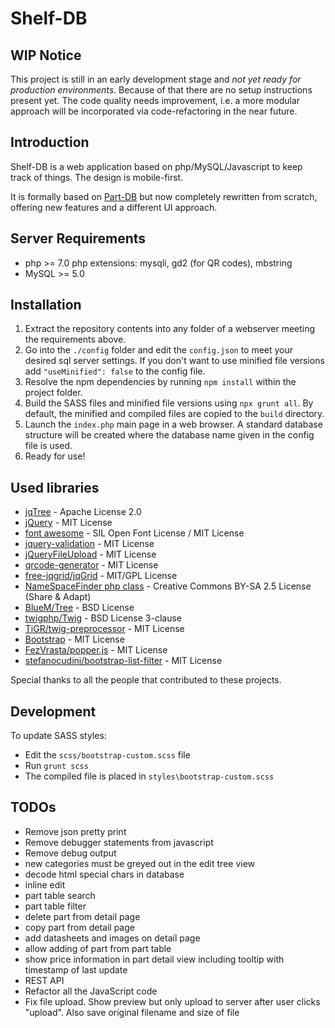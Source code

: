 Shelf-DB
========

WIP Notice
----------

This project is still in an early development stage and *not yet ready for production environments*. Because of that there are no setup instructions present yet. The code quality needs improvement, i.e. a more modular approach will be incorporated via code-refactoring in the near future.

Introduction
------------

Shelf-DB is a web application based on php/MySQL/Javascript to keep track of things. The design is mobile-first.

It is formally based on [Part-DB](https://github.com/sandboxgangster/Part-DB) but now completely rewritten from scratch, offering new features and a different UI approach.

Server Requirements
-------------------

 - php >= 7.0
   php extensions: mysqli, gd2 (for QR codes), mbstring
 - MySQL >= 5.0

Installation
------------

 1. Extract the repository contents into any folder of a webserver meeting the requirements above.
 2. Go into the `./config` folder and edit the `config.json` to meet your desired sql server settings. If you don't want to use minified file versions add `"useMinified": false` to the config file.
 3. Resolve the npm dependencies by running `npm install` within the project folder.
 5. Build the SASS files and minified file versions using `npx grunt all`. By default, the minified and compiled files are copied to the `build` directory.
 6. Launch the `index.php` main page in a web browser. A standard database structure will be created where the database name given in the config file is used.
 7. Ready for use!

Used libraries
--------------

 - [jqTree](http://mbraak.github.io/jqTree/) - Apache License 2.0
 - [jQuery](https://jquery.org) - MIT License
 - [font awesome](http://http://fontawesome.io) - SIL Open Font License / MIT License
 - [jquery-validation](https://github.com/jquery-validation/jquery-validation) - MIT License
 - [jQueryFileUpload](https://github.com/Abban/jQueryFileUpload) - MIT License
 - [qrcode-generator](https://github.com/kazuhikoarase/qrcode-generator) - MIT License
 - [free-jqgrid/jqGrid](https://github.com/free-jqgrid/jqGrid) - MIT/GPL License
 - [NameSpaceFinder php class](https://stackoverflow.com/a/22762333) - Creative Commons BY-SA 2.5 License (Share & Adapt)
 - [BlueM/Tree](https://github.com/BlueM/Tree) - BSD License
 - [twigphp/Twig](https://github.com/twigphp/Twig) - BSD License 3-clause
 - [TiGR/twig-preprocessor](https://github.com/TiGR/twig-preprocessor/tree/master/lib) - MIT License
 - [Bootstrap](http://getbootstrap.com/) - MIT License
 - [FezVrasta/popper.js](https://github.com/FezVrasta/popper.js) - MIT License
 - [stefanocudini/bootstrap-list-filter](https://github.com/stefanocudini/bootstrap-list-filter) - MIT License

 Special thanks to all the people that contributed to these projects.

Development
-----------

To update SASS styles:
 - Edit the `scss/bootstrap-custom.scss` file
 - Run `grunt scss`
 - The compiled file is placed in `styles\bootstrap-custom.scss`

TODOs
-----

 - Remove json pretty print
 - Remove debugger statements from javascript
 - Remove debug output
 - new categories must be greyed out in the edit tree view
 - decode html special chars in database
 - inline edit
 - part table search
 - part table filter
 - delete part from detail page
 - copy part from detail page
 - add datasheets and images on detail page
 - allow adding of part from part table
 - show price information in part detail view including tooltip with timestamp of last update
 - REST API
 - Refactor all the JavaScript code
 - Fix file upload. Show preview but only upload to server after user clicks "upload". Also save original filename and size of file
